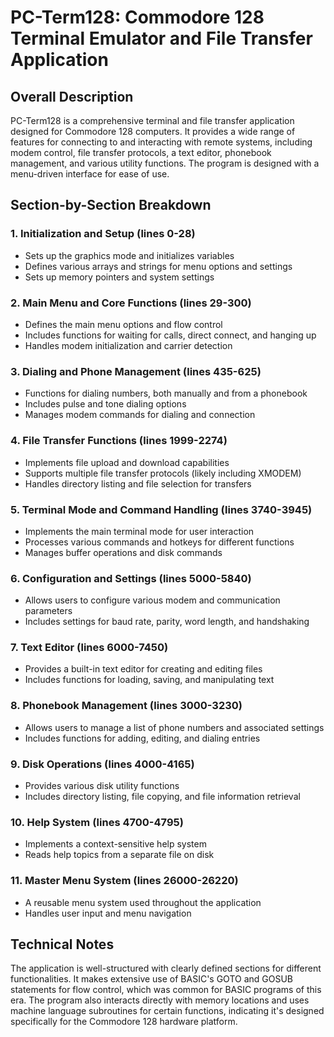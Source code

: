# PC-Term128: Commodore 128 Terminal Emulator and File Transfer Application

## Overall Description

PC-Term128 is a comprehensive terminal and file transfer application designed for Commodore 128 computers. It provides a wide range of features for connecting to and interacting with remote systems, including modem control, file transfer protocols, a text editor, phonebook management, and various utility functions. The program is designed with a menu-driven interface for ease of use.

## Section-by-Section Breakdown

### 1. Initialization and Setup (lines 0-28)
- Sets up the graphics mode and initializes variables
- Defines various arrays and strings for menu options and settings
- Sets up memory pointers and system settings

### 2. Main Menu and Core Functions (lines 29-300)
- Defines the main menu options and flow control
- Includes functions for waiting for calls, direct connect, and hanging up
- Handles modem initialization and carrier detection

### 3. Dialing and Phone Management (lines 435-625)
- Functions for dialing numbers, both manually and from a phonebook
- Includes pulse and tone dialing options
- Manages modem commands for dialing and connection

### 4. File Transfer Functions (lines 1999-2274)
- Implements file upload and download capabilities
- Supports multiple file transfer protocols (likely including XMODEM)
- Handles directory listing and file selection for transfers

### 5. Terminal Mode and Command Handling (lines 3740-3945)
- Implements the main terminal mode for user interaction
- Processes various commands and hotkeys for different functions
- Manages buffer operations and disk commands

### 6. Configuration and Settings (lines 5000-5840)
- Allows users to configure various modem and communication parameters
- Includes settings for baud rate, parity, word length, and handshaking

### 7. Text Editor (lines 6000-7450)
- Provides a built-in text editor for creating and editing files
- Includes functions for loading, saving, and manipulating text

### 8. Phonebook Management (lines 3000-3230)
- Allows users to manage a list of phone numbers and associated settings
- Includes functions for adding, editing, and dialing entries

### 9. Disk Operations (lines 4000-4165)
- Provides various disk utility functions
- Includes directory listing, file copying, and file information retrieval

### 10. Help System (lines 4700-4795)
- Implements a context-sensitive help system
- Reads help topics from a separate file on disk

### 11. Master Menu System (lines 26000-26220)
- A reusable menu system used throughout the application
- Handles user input and menu navigation

## Technical Notes

The application is well-structured with clearly defined sections for different functionalities. It makes extensive use of BASIC's GOTO and GOSUB statements for flow control, which was common for BASIC programs of this era. The program also interacts directly with memory locations and uses machine language subroutines for certain functions, indicating it's designed specifically for the Commodore 128 hardware platform.
